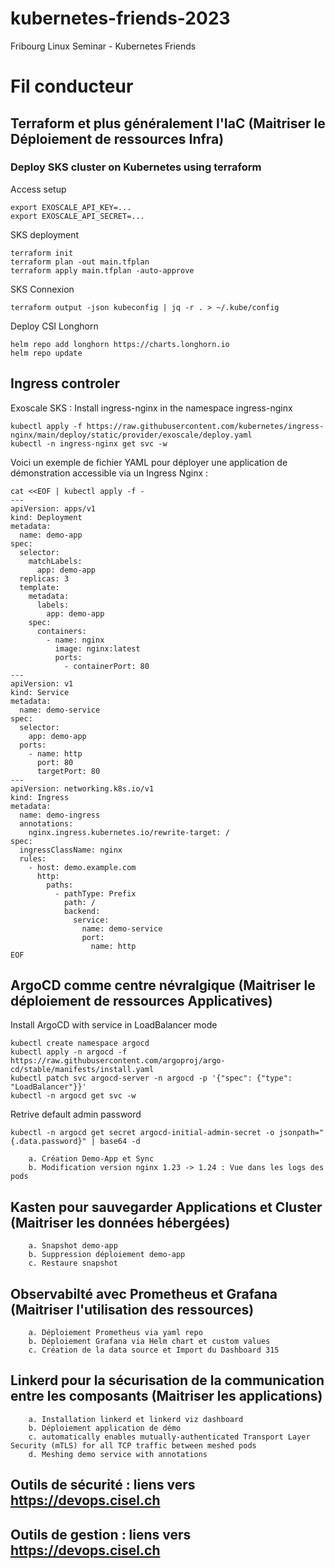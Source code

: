 # kubernetes-friends-2023
Fribourg Linux Seminar - Kubernetes Friends



# Fil conducteur


## Terraform et plus généralement l'IaC (Maitriser le Déploiement de ressources Infra)
### Deploy SKS cluster on Kubernetes using terraform

Access setup
```
export EXOSCALE_API_KEY=...
export EXOSCALE_API_SECRET=...
```

SKS deployment
```
terraform init
terraform plan -out main.tfplan
terraform apply main.tfplan -auto-approve
```

SKS Connexion
```
terraform output -json kubeconfig | jq -r . > ~/.kube/config
```

Deploy CSI Longhorn
```
helm repo add longhorn https://charts.longhorn.io
helm repo update
```

## Ingress controler
Exoscale SKS : Install ingress-nginx in the namespace ingress-nginx  
```
kubectl apply -f https://raw.githubusercontent.com/kubernetes/ingress-nginx/main/deploy/static/provider/exoscale/deploy.yaml
kubectl -n ingress-nginx get svc -w
```
Voici un exemple de fichier YAML pour déployer une application de démonstration accessible via un Ingress Nginx :
```
cat <<EOF | kubectl apply -f -
---
apiVersion: apps/v1
kind: Deployment
metadata:
  name: demo-app
spec:
  selector:
    matchLabels:
      app: demo-app
  replicas: 3
  template:
    metadata:
      labels:
        app: demo-app
    spec:
      containers:
        - name: nginx
          image: nginx:latest
          ports:
            - containerPort: 80
---
apiVersion: v1
kind: Service
metadata:
  name: demo-service
spec:
  selector:
    app: demo-app
  ports:
    - name: http
      port: 80
      targetPort: 80
---
apiVersion: networking.k8s.io/v1
kind: Ingress
metadata:
  name: demo-ingress
  annotations:
    nginx.ingress.kubernetes.io/rewrite-target: /
spec:
  ingressClassName: nginx
  rules:
    - host: demo.example.com
      http:
        paths:
          - pathType: Prefix
            path: /
            backend:
              service:
                name: demo-service
                port:
                  name: http
EOF
```

## ArgoCD comme centre névralgique (Maitriser le déploiement de ressources Applicatives)
Install ArgoCD with service in LoadBalancer mode
```
kubectl create namespace argocd
kubectl apply -n argocd -f https://raw.githubusercontent.com/argoproj/argo-cd/stable/manifests/install.yaml
kubectl patch svc argocd-server -n argocd -p '{"spec": {"type": "LoadBalancer"}}'
kubectl -n argocd get svc -w
```

Retrive default admin password
```
kubectl -n argocd get secret argocd-initial-admin-secret -o jsonpath="{.data.password}" | base64 -d
```
		a. Création Demo-App et Sync
		b. Modification version nginx 1.23 -> 1.24 : Vue dans les logs des pods
    
## Kasten pour sauvegarder Applications et Cluster (Maitriser les données hébergées)
		a. Snapshot demo-app
		b. Suppression déploiement demo-app
		c. Restaure snapshot
    
## Observabilté avec Prometheus et Grafana (Maitriser l'utilisation des ressources)
		a. Déploiement Prometheus via yaml repo
		b. Déploiement Grafana via Helm chart et custom values
		c. Création de la data source et Import du Dashboard 315
		
## Linkerd pour la sécurisation de la communication entre les composants (Maitriser les applications)
		a. Installation linkerd et linkerd viz dashboard
		b. Déploiement application de démo
		c. automatically enables mutually-authenticated Transport Layer Security (mTLS) for all TCP traffic between meshed pods
		d. Meshing demo service with annotations
		
## Outils de sécurité : liens vers https://devops.cisel.ch 
## Outils de gestion  : liens vers https://devops.cisel.ch  

